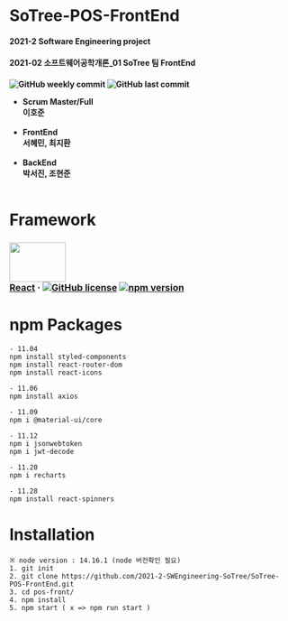# SoTree-POS-FrontEnd
<h4>2021-2 Software Engineering project <h4/>
<h4>2021-02 소프트웨어공학개론_01 SoTree 팀 FrontEnd<h4/>
  
![GitHub weekly commit](https://img.shields.io/github/commit-activity/w/2021-2-SWEngineering-SoTree/SoTree-POS-FrontEnd)
![GitHub last commit](https://img.shields.io/github/last-commit/2021-2-SWEngineering-SoTree/SoTree-POS-FrontEnd)
  </br>
  * Scrum Master/Full</br>
  이호준</br></br>
  * FrontEnd</br>
  서혜민, 최지환</br></br>
  * BackEnd</br>
  박서진, 조현준</br></br>

# Framework
### <div><img src="https://user-images.githubusercontent.com/54761791/144091426-ef924d39-bad8-4d3c-a9d4-e38052db58b0.png" width="100" height="70"/></div>[React](https://reactjs.org/) &middot; [![GitHub license](https://img.shields.io/badge/license-MIT-blue.svg)](https://github.com/facebook/react/blob/main/LICENSE) [![npm version](https://img.shields.io/npm/v/react.svg?style=flat)](https://www.npmjs.com/package/react)

# npm Packages
```
- 11.04
npm install styled-components
npm install react-router-dom
npm install react-icons

- 11.06
npm install axios

- 11.09
npm i @material-ui/core 

- 11.12
npm i jsonwebtoken
npm i jwt-decode

- 11.20
npm i recharts

- 11.28
npm install react-spinners
```

# Installation
```
※ node version : 14.16.1 (node 버전확인 필요)
1. git init 
2. git clone https://github.com/2021-2-SWEngineering-SoTree/SoTree-POS-FrontEnd.git
3. cd pos-front/
4. npm install
5. npm start ( x => npm run start )
```
